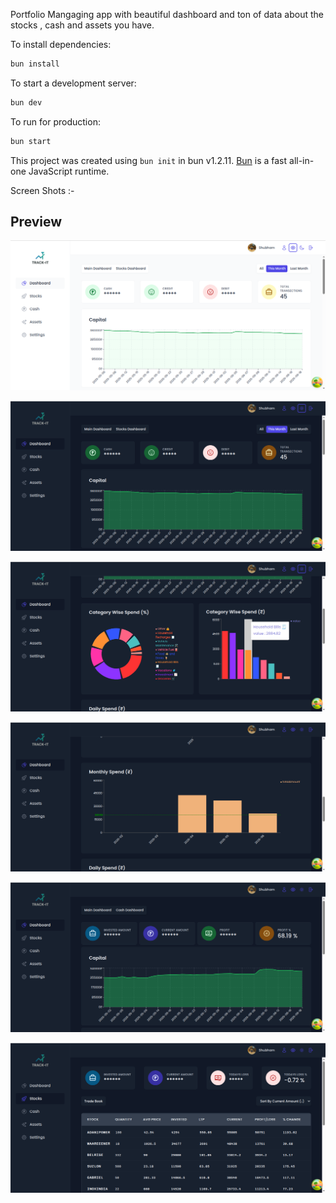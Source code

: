 
Portfolio Mangaging app with beautiful dashboard and ton of data about the stocks , cash and assets you have.


To install dependencies:

```bash
bun install
```

To start a development server:

```bash
bun dev
```

To run for production:

```bash
bun start
```

This project was created using `bun init` in bun v1.2.11. [Bun](https://bun.sh) is a fast all-in-one JavaScript runtime.

Screen Shots :- 
## Preview

![Dashboard Cash Screenshot in Light Theme](./assets/light-cash.png)

![Dashboard Cash Screenshot in Dark Theme](./assets/dark-cash.png)

![Dashboard Cash Pie Charts Screenshot ](./assets/dark-piechart-cash.png)

![Dashboard Cash Bar Chart Screenshot](./assets/dark-barchart-cash.png)

![Dashboard Stocks](./assets/dark-stocks.png)

![Stocks](./assets/dark-stocks-list.png)

